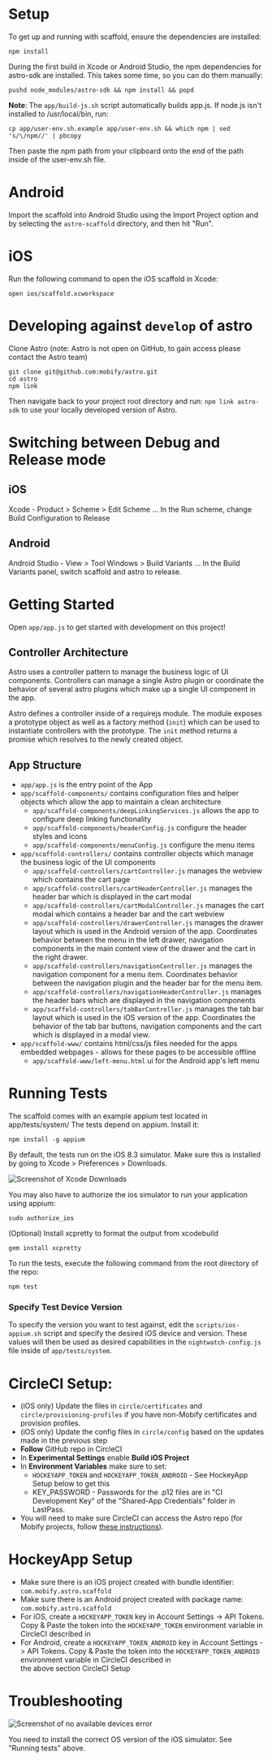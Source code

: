 # Setup

To get up and running with scaffold, ensure the dependencies are installed:

    npm install

During the first build in Xcode or Android Studio, the npm dependencies for astro-sdk are installed. This takes some time, so you can do them manually:

    pushd node_modules/astro-sdk && npm install && popd


**Note**: The `app/build-js.sh` script automatically builds app.js.
If node.js isn't installed to /usr/local/bin, run:

    cp app/user-env.sh.example app/user-env.sh && which npm | sed 's/\/npm//' | pbcopy

Then paste the npm path from your clipboard onto the end of the path inside of the user-env.sh file.

# Android

Import the scaffold into Android Studio using the Import Project option and by selecting the
`astro-scaffold` directory, and then hit "Run".

# iOS

Run the following command to open the iOS scaffold in Xcode:

    open ios/scaffold.xcworkspace

# Developing against `develop` of astro

Clone Astro (note: Astro is not open on GitHub, to gain access please contact
the Astro team)

    git clone git@github.com:mobify/astro.git
    cd astro
    npm link

Then navigate back to your project root directory and run: `npm link astro-sdk`
to use your locally developed version of Astro.

# Switching between Debug and Release mode

## iOS

Xcode - Product > Scheme > Edit Scheme ... In the Run scheme, change Build Configuration to Release

## Android

Android Studio - View > Tool Windows > Build Variants ... In the Build Variants panel, switch scaffold and astro to release.

# Getting Started

Open `app/app.js` to get started with development on this project!

## Controller Architecture

Astro uses a controller pattern to manage the business logic of UI components. Controllers can manage a single Astro plugin or coordinate the behavior of several astro plugins which make up a single UI component in the app.

Astro defines a controller inside of a requirejs module. The module exposes a prototype object as well as a factory method (`init`) which can be used to instantiate controllers with the prototype. The `init` method returns a promise which resolves to the newly created object.

## App Structure

* `app/app.js` is the entry point of the App
* `app/scaffold-components/` contains configuration files and helper objects which allow the app to maintain a clean architecture
  * `app/scaffold-components/deepLinkingServices.js` allows the app to configure deep linking functionality
  * `app/scaffold-components/headerConfig.js` configure the header styles and icons
  * `app/scaffold-components/menuConfig.js` configure the menu items
* `app/scaffold-controllers/` contains controller objects which manage the business logic of the UI components
  * `app/scaffold-controllers/cartController.js` manages the webview which contains the cart page
  * `app/scaffold-controllers/cartHeaderController.js` manages the header bar which is displayed in the cart modal
  * `app/scaffold-controllers/cartModalController.js` manages the cart modal which contains a header bar and the cart webview
  * `app/scaffold-controllers/drawerController.js` manages the drawer layout which is used in the Android version of the app. Coordinates behavior between the menu in the left drawer, navigation components in the main content view of the drawer and the cart in the right drawer.
  * `app/scaffold-controllers/navigationController.js` manages the navigation component for a menu item. Coordinates behavior between the navigation plugin and the header bar for the menu item.
  * `app/scaffold-controllers/navigationHeaderController.js` manages the header bars which are displayed in the navigation components
  * `app/scaffold-controllers/tabBarController.js` manages the tab bar layout which is used in the iOS version of the app. Coordinates the behavior of the tab bar buttons, navigation components and the cart which is displayed in a modal view.
* `app/scaffold-www/` contains html/css/js files needed for the apps embedded webpages - allows for these pages to be accessible offline
  * `app/scaffold-www/left-menu.html` ui for the Android app's left menu

# Running Tests

The scaffold comes with an example appium test located in app/tests/system/
The tests depend on appium. Install it:

    npm install -g appium

By default, the tests run on the iOS 8.3 simulator. Make sure this is installed by going to Xcode > Preferences > Downloads.    

![Screenshot of Xcode Downloads](https://s3.amazonaws.com/uploads.hipchat.com/15359/58433/YSrQpl7NyZEown6/2015-08-12%2011.59.00%20am.png)

You may also have to authorize the ios simulator to run your application using appium:

    sudo authorize_ios

(Optional) Install xcpretty to format the output from xcodebuild

    gem install xcpretty    

To run the tests, execute the following command from the root directory of the repo:

    npm test

### Specify Test Device Version

To specify the version you want to test against, edit the `scripts/ios-appium.sh` script and specify the desired iOS device and version. These values will then be used as desired capabilities in the `nightwatch-config.js` file inside of `app/tests/system`. 

# CircleCI Setup:
- (iOS only) Update the files in `circle/certificates` and `circle/provisioning-profiles` if you have non-Mobify certificates and provision profiles.
- (iOS only) Update the config files in `circle/config` based on the updates made in the previous step
- **Follow** GitHub repo in CircleCI
- In **Experimental Settings** enable **Build iOS Project**
- In **Environment Variables** make sure to set:
    - `HOCKEYAPP_TOKEN` and `HOCKEYAPP_TOKEN_ANDROID` - See HockeyApp Setup below to get this
    - KEY_PASSWORD - Passwords for the .p12 files are in "CI Development Key" of the "Shared-App Credentials" folder in LastPass.
- You will need to make sure CircleCI can access the Astro repo (for Mobify projects, follow [these instructions](https://mobify.atlassian.net/wiki/display/LT/questions/79528346/i-am-creating-a-new-cst-mobile-build-ios-or-android-that-has-linked-in-astro-as-a-git-submodule.-how-do-grant-circleci-access-to-both-repos)).

# HockeyApp Setup
- Make sure there is an iOS project created with bundle identifier: `com.mobify.astro.scaffold`
- Make sure there is an Android project created with package name: `com.mobify.astro.scaffold`
- For iOS, create a `HOCKEYAPP_TOKEN` key in Account Settings -> API Tokens. Copy & Paste the token into the `HOCKEYAPP_TOKEN` environment variable in CircleCI described in   
- For Android, create a `HOCKEYAPP_TOKEN_ANDROID` key in Account Settings -> API Tokens. Copy & Paste the token into the `HOCKEYAPP_TOKEN_ANDROID` environment variable in CircleCI described in   
 the above section CircleCI Setup



# Troubleshooting

![Screenshot of no available devices error](https://s3.amazonaws.com/uploads.hipchat.com/15359/58433/ACnytly3S1nHHkb/2015-08-12%2011.59.25%20am.png)

You need to install the correct OS version of the iOS simulator. See "Running tests" above.
